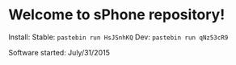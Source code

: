 # Welcome to sPhone repository!

Install: 
Stable: `pastebin run HsJSnhKQ`
Dev: `pastebin run qNz53cR9`

Software started: July/31/2015

